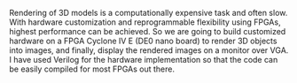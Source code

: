 Rendering of 3D models is a computationally expensive task and often slow. With hardware customization and reprogrammable flexibility using FPGAs, highest performance can be achieved. So we are going to build customized hardware on a FPGA Cyclone IV E (DE0 nano board) to render 3D objects into images, and finally, display the rendered images on a monitor over VGA. I have used Verilog for the hardware implementation so that the code can be easily compiled for most FPGAs out there.
